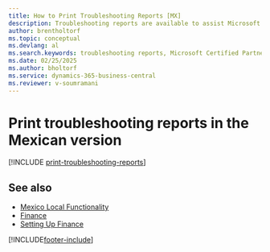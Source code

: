 ```yaml
---
title: How to Print Troubleshooting Reports [MX]
description: Troubleshooting reports are available to assist Microsoft Certified Partners with troubleshooting issues in the Mexican version.
author: brentholtorf
ms.topic: conceptual
ms.devlang: al
ms.search.keywords: troubleshooting reports, Microsoft Certified Partners
ms.date: 02/25/2025
ms.author: bholtorf
ms.service: dynamics-365-business-central
ms.reviewer: v-soumramani
---
```


# Print troubleshooting reports in the Mexican version

[!INCLUDE [print-troubleshooting-reports](../includes/CAMXUS/print-troubleshooting-reports.md)]

## See also

- [Mexico Local Functionality](mexico-local-functionality.md)  
- [Finance](../../finance.md)  
- [Setting Up Finance](../../finance.md)  

[!INCLUDE[footer-include](../../includes/footer-banner.md)]
